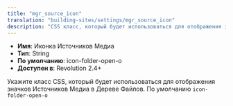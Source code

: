```yaml
---
title: "mgr_source_icon"
translation: "building-sites/settings/mgr_source_icon"
description: "CSS класс, который будет использоваться для отображения значков Источников Медиа в Дереве Файлов"
---
```


-   **Имя**: Иконка Источников Медиа
-   **Тип**: String 
-   **По умолчанию**: icon-folder-open-o   
-   **Доступен в**: Revolution 2.4+

Укажите класс CSS, который будет использоваться для отображения значков Источников Медиа в Дереве Файлов. По умолчанию `icon-folder-open-o` 